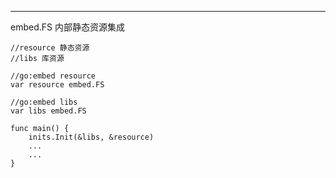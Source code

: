 
----
embed.FS 内部静态资源集成
```golang
//resource 静态资源
//libs 库资源

//go:embed resource
var resource embed.FS

//go:embed libs
var libs embed.FS

func main() {
	inits.Init(&libs, &resource)
	...
	...
}
```